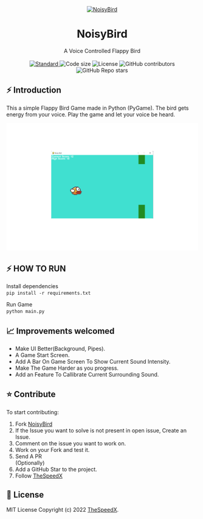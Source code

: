 <p align="center">
  <a href="https://github.com/TheSpeedX/NoisyBird">
    <img alt="NoisyBird" height="80" src="https://raw.githubusercontent.com/TheSpeedX/NoisyBird/master/images/bird.png">
  </a>
</p>
<h1 align="center">NoisyBird</h1>

<div align="center">
A Voice Controlled Flappy Bird
</div>

<br />

<div align="center">
  <a href="https://standardjs.com">
    <img src="https://img.shields.io/badge/code%20style-standard-brightgreen.svg?style=flat-square"
      alt="Standard" />
  </a>
  
  <img src="https://img.shields.io/github/languages/code-size/TheSpeedX/NoisyBird?style=flat-square" alt="Code size" />

  <img src="https://img.shields.io/github/license/TheSpeedX/NoisyBird?style=flat-square" alt="License" />

  <img alt="GitHub contributors" src="https://img.shields.io/github/contributors/TheSpeedX/NoisyBird?style=flat-square">

  <img alt="GitHub Repo stars" src="https://img.shields.io/github/stars/TheSpeedX/NoisyBird?style=social">
</div>

## ⚡️ Introduction

This a simple Flappy Bird Game made in Python (PyGame).
The bird gets energy from your voice.
Play the game and let your voice be heard.

![NoisyBird](images/Introduction.png)


## ⚡️ HOW TO RUN
Install dependencies  
`pip install -r requirements.txt`

Run Game  
`python main.py`


## 📈 Improvements welcomed

- Make UI Better(Background, Pipes).
- A Game Start Screen.
- Add A Bar On Game Screen To Show Current Sound Intensity.
- Make The Game Harder as you progress.
- Add an Feature To Callibrate Current Surrounding Sound.

## ⭐️ Contribute

To start contributing:

1. Fork [NoisyBird](https://github.com/TheSpeedX/NoisyBird/fork)
2. If the Issue you want to solve is not present in open issue, Create an Issue.
3. Comment on the issue you want to work on.
4. Work on your Fork and test it.
5. Send A PR  
(Optionally)  
6. Add a GitHub Star to the project.
7. Follow [TheSpeedX](https://github.com/TheSpeedX)

## 🧾 License

MIT License Copyright (c) 2022 [TheSpeedX](https://github.com/TheSpeedX).
